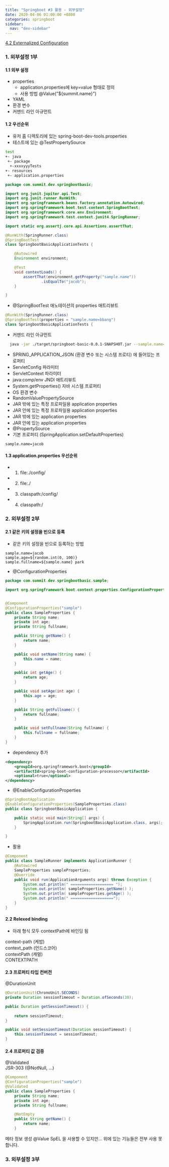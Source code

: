 ```yaml
---
title: "Springboot #3 활용 - 외부설정"
date: 2020-04-06 01:00:00 +0800
categories: springboot
sidebar:
  nav: "dev-sidebar"
---
```


[4.2 Externalized Configuration](https://docs.spring.io/spring-boot/docs/current/reference/htmlsingle/#boot-features-external-config)

### 1. 외부설정 1부

#### 1.1 외부 설정
- properties
  - application.properties에 key=value 형태로 정의
  - 사용 방법 @Value("${summit.name}")
- YAML
- 환경 변수
- 커맨드 라인 아규먼트

#### 1.2 우선순위

- 유저 홈 디렉토리에 있는 spring-boot-dev-tools.properties
- 테스트에 있는 @TestPropertySource

```sh 
test
+- java
 +- package
  +-xxxxyyyTests
+- resources
 +- application.properties
```

```java
package com.summit.dev.springbootbasic;

import org.junit.jupiter.api.Test;
import org.junit.runner.RunWith;
import org.springframework.beans.factory.annotation.Autowired;
import org.springframework.boot.test.context.SpringBootTest;
import org.springframework.core.env.Environment;
import org.springframework.test.context.junit4.SpringRunner;

import static org.assertj.core.api.Assertions.assertThat;

@RunWith(SpringRunner.class)
@SpringBootTest
class SpringbootBasicApplicationTests {

    @Autowired
    Environment environment;

    @Test
    void contextLoads() {
        assertThat(environment.getProperty("sample.name"))
                .isEqualTo("jacob");
    }

}
```
- @SpringBootTest 애노테이션의 properties 애트리뷰트

```java
@RunWith(SpringRunner.class)
@SpringBootTest(properties = "sample.name=bbang")
class SpringbootBasicApplicationTests {
```

- 커맨드 라인 아규먼트

```sh 
  java -jar ./target/springboot-basic-0.0.1-SNAPSHOT.jar --sample.name=yeseo
``` 

- SPRING_APPLICATION_JSON (환경 변수 또는 시스템 프로티) 에 들어있는 프로퍼티
- ServletConfig 파라미터
- ServletContext 파라미터
- java:comp/env JNDI 애트리뷰트
- System.getProperties() 자바 시스템 프로퍼티
- OS 환경 변수
- RandomValuePropertySource
- JAR 밖에 있는 특정 프로파일용 application properties
- JAR 안에 있는 특정 프로파일용 application properties
- JAR 밖에 있는 application properties
- JAR 안에 있는 application properties
- @PropertySource
- 기본 프로퍼티 (SpringApplication.setDefaultProperties)

```properties
sample.name=jacob
```

#### 1.3 application.properties 우선순위

- 1. file:./config/
- 2. file:./
- 3. classpath:/config/
- 4. classpath:/

### 2. 외부설정 2부

#### 2.1 같은 키의 설정을 빈으로 등록

- 같은 키의 설정을 빈으로 등록하는 방법 

```properties
sample.name=jacob
sample.age=${random.int(0, 100)}
sample.fullname=${sample.name} park
```

- @ConfigurationProperties

```java
package com.summit.dev.springbootbasic.sample;

import org.springframework.boot.context.properties.ConfigurationProperties;


@Component
@ConfigurationProperties("sample")
public class SampleProperties {
    private String name;
    private int age;
    private String fullname;

    public String getName() {
        return name;
    }

    public void setName(String name) {
        this.name = name;
    }

    public int getAge() {
        return age;
    }

    public void setAge(int age) {
        this.age = age;
    }

    public String getFullname() {
        return fullname;
    }

    public void setFullname(String fullname) {
        this.fullname = fullname;
    }
}
```

- dependency 추가 

```xml
<dependency>
	<groupId>org.springframework.boot</groupId>
	<artifactId>spring-boot-configuration-processor</artifactId>
	<optional>true</optional>
</dependency>
```

- @EnableConfigurationProperties

```java
@SpringBootApplication
@EnableConfigurationProperties(SampleProperties.class)
public class SpringbootBasicApplication {

    public static void main(String[] args) {
        SpringApplication.run(SpringbootBasicApplication.class, args);
    }

}
```

- 활용

```java
@Component
public class SampleRunner implements ApplicationRunner {
    @Autowired
    SampleProperties sampleProperties;
    @Override
    public void run(ApplicationArguments args) throws Exception {
        System.out.println(" =================== ");
        System.out.println( sampleProperties.getName() );
        System.out.println( sampleProperties.getAge() );
        System.out.println(" ===================");
    }
}
```
   
#### 2.2 Relexed binding
- 아래 형식 모두 contextPath에 바인딩 됨

context-path (케밥) <br>
context_path (언드스코어) <br>
contextPath (캐멀) <br>
CONTEXTPATH <br>

#### 2.3 프로퍼티 타입 컨버전
@DurationUnit

```java
@DurationUnit(ChronoUnit.SECONDS)
private Duration sessionTimeout = Duration.ofSeconds(30);

public Duration getSessionTimeout() {
    
    return sessionTimeout;
}

public void setSessionTimeout(Duration sessionTimeout) {
    this.sessionTimeout = sessionTimeout;
}
```

#### 2.4 프로퍼티 값 검증
@Validated <br>
JSR-303 (@NotNull, ...) <br>

```java
@Component
@ConfigurationProperties("sample")
@Validated
public class SampleProperties {
    private String name;
    private int age;
    private String fullname;

    @NotEmpty
    public String getName() {
        return name;
    }
```


메타 정보 생성
@Value
SpEL 을 사용할 수 있지만...
위에 있는 기능들은 전부 사용 못합니다.


### 3. 외부설정 3부
